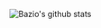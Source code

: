 ![Bazio's github stats](https://github-readme-stats.vercel.app/api?username=baziodev&theme=nightowl&show_icons=true)
